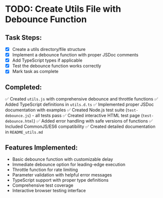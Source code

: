 # TODO: Create Utils File with Debounce Function

## Task Steps:
- [x] Create a utils directory/file structure
- [x] Implement a debounce function with proper JSDoc comments
- [x] Add TypeScript types if applicable
- [x] Test the debounce function works correctly
- [x] Mark task as complete

## Completed:
✅ Created `utils.js` with comprehensive debounce and throttle functions
✅ Added TypeScript definitions in `utils.d.ts`
✅ Implemented proper JSDoc documentation with examples
✅ Created Node.js test suite (`test-debounce.js`) - all tests pass
✅ Created interactive HTML test page (`test-debounce.html`)
✅ Added error handling with safe versions of functions
✅ Included CommonJS/ES6 compatibility
✅ Created detailed documentation in `README_utils.md`

## Features Implemented:
- Basic debounce function with customizable delay
- Immediate debounce option for leading-edge execution
- Throttle function for rate limiting
- Parameter validation with helpful error messages
- TypeScript support with proper type definitions
- Comprehensive test coverage
- Interactive browser testing interface
